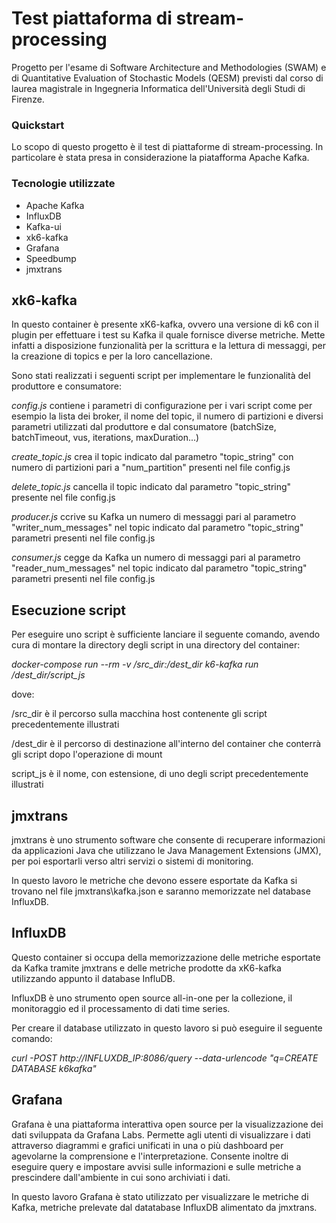 # Test piattaforma di stream-processing 
Progetto per l'esame di Software Architecture and Methodologies (SWAM) e di Quantitative Evaluation of Stochastic Models (QESM) previsti dal corso di laurea magistrale in Ingegneria Informatica dell'Università degli Studi di Firenze.

### Quickstart
Lo scopo di questo progetto è il test di piattaforme di stream-processing.
In particolare è stata presa in considerazione la piatafforma Apache Kafka.

### Tecnologie utilizzate
- Apache Kafka
- InfluxDB
- Kafka-ui
- xk6-kafka
- Grafana
- Speedbump
- jmxtrans

## xk6-kafka
In questo container è presente xK6-kafka, ovvero una versione di k6 con il plugin per
effettuare i test su Kafka il quale fornisce diverse metriche. Mette infatti a disposizione funzionalità
per la scrittura e la lettura di messaggi, per la creazione di topics e per la loro cancellazione.

Sono stati realizzati i seguenti script per implementare le funzionalità del produttore e consumatore:

_config.js_
contiene i parametri di configurazione per i vari script come per esempio la lista dei broker, il nome del topic, il numero di partizioni e diversi parametri utilizzati dal produttore e dal consumatore (batchSize, batchTimeout, vus, iterations, maxDuration...)

_create_topic.js_
crea il topic indicato dal parametro "topic_string" con numero di partizioni pari a  "num_partition" presenti nel file config.js

_delete_topic.js_
cancella il topic indicato dal parametro "topic_string" presente nel file config.js

_producer.js_
ccrive su Kafka un numero di messaggi pari al parametro "writer_num_messages" nel topic indicato dal parametro "topic_string" parametri presenti nel file config.js

_consumer.js_
cegge da Kafka un numero di messaggi pari al parametro "reader_num_messages" nel topic indicato dal parametro "topic_string" parametri presenti nel file config.js


## Esecuzione script
Per eseguire uno script è sufficiente lanciare il seguente comando, avendo cura di montare la directory degli script in una directory del container:

_docker-compose run --rm -v /src_dir:/dest_dir k6-kafka run /dest_dir/script_js_

dove:

/src_dir  è il percorso sulla macchina host contenente gli script precedentemente illustrati

/dest_dir è il percorso di destinazione all'interno del container che conterrà gli script dopo l'operazione di mount

script_js è il nome, con estensione, di uno degli script precedentemente illustrati

## jmxtrans
jmxtrans è uno strumento software che consente di recuperare informazioni da applicazioni Java che utilizzano le Java Management Extensions (JMX), per poi esportarli verso altri servizi o sistemi di monitoring.

In questo lavoro le metriche che devono essere esportate da Kafka si trovano nel file jmxtrans\kafka.json e saranno memorizzate nel database InfluxDB.

## InfluxDB
Questo container si occupa della memorizzazione delle metriche esportate da Kafka tramite jmxtrans e delle metriche prodotte da xK6-kafka utilizzando appunto il database InfluDB.

InfluxDB è uno strumento open source all-in-one per la collezione, il monitoraggio ed il processamento di dati time series.

Per creare il database utilizzato in questo lavoro si può eseguire il seguente comando:

_curl -POST http://INFLUXDB_IP:8086/query --data-urlencode "q=CREATE DATABASE k6kafka"_

## Grafana
Grafana è una piattaforma interattiva open source per la visualizzazione dei dati sviluppata da Grafana Labs. Permette agli utenti di visualizzare i dati attraverso diagrammi e grafici unificati in una o più dashboard  per agevolarne la comprensione e l'interpretazione.
Consente inoltre di eseguire query e impostare avvisi sulle informazioni e sulle metriche a prescindere dall'ambiente in cui sono archiviati i dati.

In questo lavoro Grafana è stato utilizzato per visualizzare le metriche di Kafka, metriche prelevate dal datatabase InfluxDB alimentato da jmxtrans.
